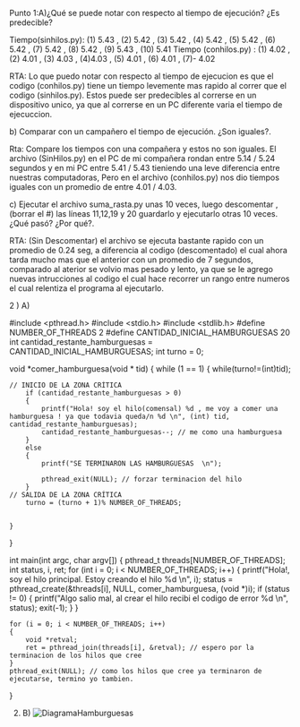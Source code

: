 Punto 1:A)¿Qué se puede notar con respecto al tiempo de ejecución? ¿Es
predecible?

 Tiempo(sinhilos.py): (1) 5.43 , (2) 5.42 , (3) 5.42 , (4) 5.42 , (5) 5.42 , (6) 5.42 , (7) 5.42 , (8) 5.42 , (9) 5.43 , (10) 5.41 
 Tiempo (conhilos.py) : (1) 4.02 , (2) 4.01 , (3) 4.03 , (4)4.03 , (5) 4.01 , (6) 4.01 , (7)- 4.02 


 RTA: Lo que puedo notar con respecto al tiempo de ejecucion es que el codigo (conhilos.py) tiene un tiempo levemente mas rapido al correr que el codigo (sinhilos.py). Estos puede ser predecibles al correrse en un dispositivo unico, ya que al correrse en un PC diferente varia el tiempo de ejecuccion.




 b) Comparar con un campañero el tiempo de ejecución. ¿Son iguales?.

 Rta: Compare los tiempos con una compañera y estos no son iguales. El archivo (SinHilos.py) en el PC de mi compañera rondan entre 5.14 / 5.24 segundos y en mi PC entre 5.41 / 5.43 tieniendo una leve diferencia entre nuestras computadoras, Pero en el archivo (conhilos.py) nos dio tiempos iguales con un promedio de entre 4.01 / 4.03.



 c) Ejecutar el archivo suma_rasta.py unas 10 veces, luego descomentar ,(borrar el #) las líneas 11,12,19 y 20 guardarlo y ejecutarlo otras 10 veces. ¿Qué pasó? ¿Por qué?.

 RTA: (Sin Descomentar) el archivo se ejecuta bastante rapido con un promedio de 0.24 seg, a diferencia al codigo (descomentado) el cual ahora tarda mucho mas que el anterior con un promedio de 7 segundos, comparado al aterior se volvio mas pesado y lento, ya que se le agrego nuevas intrucciones al codigo el cual hace recorrer un rango entre numeros el cual relentiza el programa al ejecutarlo.





 2 ) A)
 
#include <pthread.h>
#include <stdio.h>
#include <stdlib.h>
#define NUMBER_OF_THREADS 2
#define CANTIDAD_INICIAL_HAMBURGUESAS 20
int cantidad_restante_hamburguesas = CANTIDAD_INICIAL_HAMBURGUESAS;
int turno = 0;


 void *comer_hamburguesa(void * tid)
{
    while (1 == 1)
    { 
        while(turno!=(int)tid);

    // INICIO DE LA ZONA CRÍTICA
        if (cantidad_restante_hamburguesas > 0)
        {
            printf("Hola! soy el hilo(comensal) %d , me voy a comer una hamburguesa ! ya que todavia queda/n %d \n", (int) tid, cantidad_restante_hamburguesas);
            cantidad_restante_hamburguesas--; // me como una hamburguesa
        }
        else
        {
            printf("SE TERMINARON LAS HAMBURGUESAS  \n");

            pthread_exit(NULL); // forzar terminacion del hilo
        }
    // SALIDA DE LA ZONA CRÍTICA
        turno = (turno + 1)% NUMBER_OF_THREADS;


    }
}

int main(int argc, char argv[])
{
    pthread_t threads[NUMBER_OF_THREADS];
    int status, i, ret;
    for (int i = 0; i < NUMBER_OF_THREADS; i++)
    {
        printf("Hola!, soy el hilo principal. Estoy creando el hilo %d \n", i);
        status = pthread_create(&threads[i], NULL, comer_hamburguesa, (void *)i);
        if (status != 0)
        {
            printf("Algo salio mal, al crear el hilo recibi el codigo de error %d \n", status);
            exit(-1);
        }
    }

    for (i = 0; i < NUMBER_OF_THREADS; i++)
    {
        void *retval;
        ret = pthread_join(threads[i], &retval); // espero por la terminacion de los hilos que cree
    }
    pthread_exit(NULL); // como los hilos que cree ya terminaron de ejecutarse, termino yo tambien.
}



2) B)
   ![DiagramaHamburguesas](https://github.com/JulianRipa/ASO2024TPs/assets/167567929/58973c53-d32f-4fdf-ae12-5a73106a219a)

